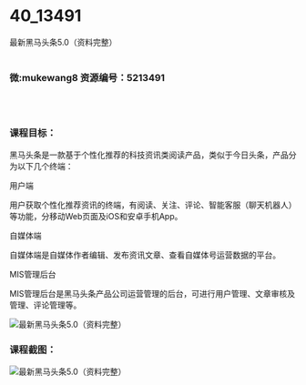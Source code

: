 # 40_13491
最新黑马头条5.0（资料完整）
<br/></br>
<h3>微:mukewang8 资源编号：5213491</h3>
<br/></br>
<h3>课程目标：</h3>
<p><a title="查看与 黑马头条 相关的文章" target="_blank">黑马头条</a>是一款基于个性化推荐的科技资讯类阅读产品，类似于今日头条，产品分为以下几个终端：</p>
<p>用户端</p>
<p>用户获取个性化推荐资讯的终端，有阅读、关注、评论、智能客服（聊天机器人）等功能，分移动Web页面及iOS和安卓手机App。</p>
<p>自媒体端</p>
<p>自媒体端是自媒体作者编辑、发布资讯文章、查看自媒体号运营数据的平台。</p>
<p>MIS管理后台</p>
<p>MIS管理后台是<a title="查看与 黑马头条 相关的文章" target="_blank">黑马头条</a>产品公司运营管理的后台，可进行用户管理、文章审核及管理、评论管理等。</p>
<p><img src="https://www.ko996.com/wp-content/uploads/img/2020/05/2-172-300x183.png" alt="最新黑马头条5.0（资料完整）"></p>
<h3>课程截图：</h3>
<p><img src="https://www.ko996.com/wp-content/uploads/img/2020/05/1-180.png" alt="最新黑马头条5.0（资料完整）"></p>
